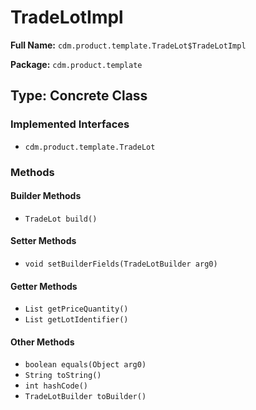 # TradeLotImpl

**Full Name:** `cdm.product.template.TradeLot$TradeLotImpl`

**Package:** `cdm.product.template`

## Type: Concrete Class

### Implemented Interfaces

- `cdm.product.template.TradeLot`

### Methods

#### Builder Methods

- `TradeLot build()`

#### Setter Methods

- `void setBuilderFields(TradeLotBuilder arg0)`

#### Getter Methods

- `List getPriceQuantity()`
- `List getLotIdentifier()`

#### Other Methods

- `boolean equals(Object arg0)`
- `String toString()`
- `int hashCode()`
- `TradeLotBuilder toBuilder()`

